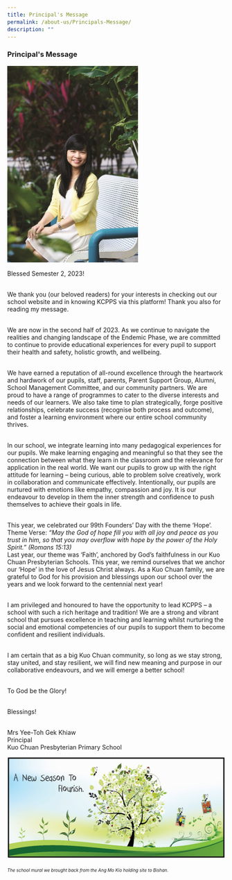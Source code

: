 ```yaml
---
title: Principal's Message
permalink: /about-us/Principals-Message/
description: ""
---
```

<h3> Principal's Message</h3>

<div class="container">
 <img src="/images/principal.jpg" style="width:60%; height:50%;"></div>

<p class="text">Blessed Semester 2, 2023!  <br> <br>

We thank you (our beloved readers) for your interests in checking out our school website and in knowing KCPPS via this platform! Thank you also for reading my message. <br><br>

We are now in the second half of 2023. As we continue to navigate the realities and changing landscape of the Endemic Phase, we are committed to continue to provide educational experiences for every pupil to support their health and safety, holistic growth, and wellbeing.<br><br>

We have earned a reputation of all-round excellence through the heartwork and hardwork of our pupils, staff, parents, Parent Support Group, Alumni, School Management Committee, and our community partners. We are proud to have a range of programmes to cater to the diverse interests and needs of our learners. We also take time to plan strategically, forge positive relationships, celebrate success (recognise both process and outcome), and foster a learning environment where our entire school community thrives. <br><br>

In our school, we integrate learning into many pedagogical experiences for our pupils. We make learning engaging and meaningful so that they see the connection between what they learn in the classroom and the relevance for application in the real world. We want our pupils to grow up with the right attitude for learning – being curious, able to problem solve creatively, work in collaboration and communicate effectively. Intentionally, our pupils are nurtured with emotions like empathy, compassion and joy. It is our endeavour to develop in them the inner strength and confidence to push themselves to achieve their goals in life. <br><br>

This year, we celebrated our 99th Founders’ Day with the theme ‘Hope’. 
Theme Verse: <em>“May the God of hope fill you with all joy and peace as you trust in him, so that you may overflow with hope by the power of the Holy Spirit.” (Romans 15:13)</em><br>Last year, our theme was ‘Faith’, anchored by God’s faithfulness in our Kuo Chuan Presbyterian Schools. This year, we remind ourselves that we anchor our ‘Hope’ in the love of Jesus Christ always. As a Kuo Chuan family, we are grateful to God for his provision and blessings upon our school over the years and we look forward to the centennial next year!<br><br>

I am privileged and honoured to have the opportunity to lead KCPPS – a school with such a rich heritage and tradition! We are a strong and vibrant school that pursues excellence in teaching and learning whilst nurturing the social and emotional competencies of our pupils to support them to become confident and resilient individuals. <br><br>

I am certain that as a big Kuo Chuan community, so long as we stay strong, stay united, and stay resilient, we will find new meaning and purpose in our collaborative endeavours, and we will emerge a better school! <br><br>


 
	

To God be the Glory!   <br><br>

Blessings! <br> <br>

Mrs Yee-Toh Gek Khiaw<br>
Principal<br>
Kuo Chuan Presbyterian Primary School


<img src="/images/A%20new%20season%20to%20flourish%20banner.png">

</p><p style="font-size:10px"><em>The school mural we brought back from the Ang Mo Kio holding site to Bishan.</em></p>